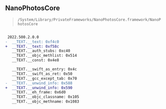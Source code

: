 ## NanoPhotosCore

> `/System/Library/PrivateFrameworks/NanoPhotosCore.framework/NanoPhotosCore`

```diff

 2022.500.2.0.0
-  __TEXT.__text: 0xf4c0
+  __TEXT.__text: 0xf58c
   __TEXT.__auth_stubs: 0xc40
   __TEXT.__objc_methlist: 0x514
   __TEXT.__const: 0x4e8

   __TEXT.__swift_as_entry: 0x4c
   __TEXT.__swift_as_ret: 0x50
   __TEXT.__gcc_except_tab: 0x70
-  __TEXT.__unwind_info: 0x588
+  __TEXT.__unwind_info: 0x590
   __TEXT.__eh_frame: 0x6d0
   __TEXT.__objc_classname: 0x105
   __TEXT.__objc_methname: 0x1083

```
